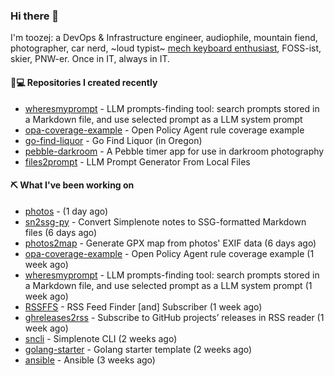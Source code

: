 ### Hi there 👋

I'm toozej: a DevOps & Infrastructure engineer, audiophile, mountain fiend, photographer, car nerd, ~loud typist~ [mech keyboard enthusiast](https://github.com/toozej/keebs), FOSS-ist, skier, PNW-er. Once in IT, always in IT.

#### 👨💻 Repositories I created recently

- [wheresmyprompt](https://github.com/toozej/wheresmyprompt) - LLM prompts-finding tool: search prompts stored in a Markdown file, and use selected prompt as a LLM system prompt
- [opa-coverage-example](https://github.com/toozej/opa-coverage-example) - Open Policy Agent rule coverage example
- [go-find-liquor](https://github.com/toozej/go-find-liquor) - Go Find Liquor (in Oregon)
- [pebble-darkroom](https://github.com/toozej/pebble-darkroom) - A Pebble timer app for use in darkroom photography
- [files2prompt](https://github.com/toozej/files2prompt) - LLM Prompt Generator From Local Files

#### ⛏️ What I've been working on

- [photos](https://github.com/toozej/photos) -  (1 day ago)
- [sn2ssg-py](https://github.com/toozej/sn2ssg-py) - Convert Simplenote notes to SSG-formatted Markdown files (6 days ago)
- [photos2map](https://github.com/toozej/photos2map) - Generate GPX map from photos' EXIF data (6 days ago)
- [opa-coverage-example](https://github.com/toozej/opa-coverage-example) - Open Policy Agent rule coverage example (1 week ago)
- [wheresmyprompt](https://github.com/toozej/wheresmyprompt) - LLM prompts-finding tool: search prompts stored in a Markdown file, and use selected prompt as a LLM system prompt (1 week ago)
- [RSSFFS](https://github.com/toozej/RSSFFS) - RSS Feed Finder [and] Subscriber (1 week ago)
- [ghreleases2rss](https://github.com/toozej/ghreleases2rss) - Subscribe to GitHub projects’ releases in RSS reader (1 week ago)
- [sncli](https://github.com/insanum/sncli) - Simplenote CLI (2 weeks ago)
- [golang-starter](https://github.com/toozej/golang-starter) - Golang starter template (2 weeks ago)
- [ansible](https://github.com/toozej/ansible) - Ansible (3 weeks ago)
